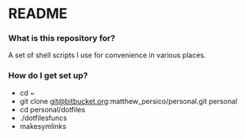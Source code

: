 # README #

### What is this repository for? ###

A set of shell scripts I use for convenience in various places.

### How do I get set up? ###

* cd ~
* git clone git@bitbucket.org:matthew_persico/personal.git personal
* cd personal/dotfiles
* ./dotfilesfuncs
* makesymlinks
